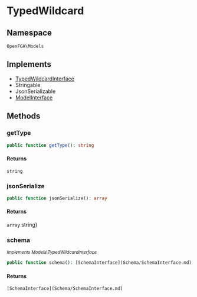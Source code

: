 # TypedWildcard


## Namespace
`OpenFGA\Models`

## Implements
* [TypedWildcardInterface](Models/TypedWildcardInterface.md)
* Stringable
* JsonSerializable
* [ModelInterface](Models/ModelInterface.md)

## Methods
### getType


```php
public function getType(): string
```



#### Returns
`string` 

### jsonSerialize


```php
public function jsonSerialize(): array
```



#### Returns
`array` string}

### schema

*<small>Implements Models\TypedWildcardInterface</small>*  

```php
public function schema(): [SchemaInterface](Schema/SchemaInterface.md)
```



#### Returns
`[SchemaInterface](Schema/SchemaInterface.md)` 

